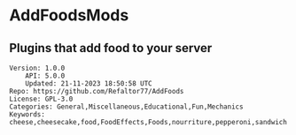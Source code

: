 # AddFoodsMods
## Plugins that add food to your server
```properties
Version: 1.0.0
    API: 5.0.0
    Updated: 21-11-2023 18:50:58 UTC
Repo: https://github.com/Refaltor77/AddFoods
License: GPL-3.0
Categories: General,Miscellaneous,Educational,Fun,Mechanics
Keywords: cheese,cheesecake,food,FoodEffects,Foods,nourriture,pepperoni,sandwich
```